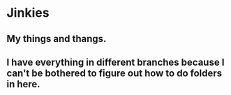 # Jinkies
## My things and thangs. 
## I have everything in different branches because I can't be bothered to figure out how to do folders in here.
